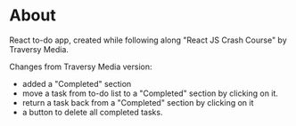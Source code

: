 # About
React to-do app, created while following along "React JS Crash Course" by Traversy Media. 

Changes from Traversy Media version:
- added a "Completed" section
- move a task from to-do list to a "Completed" section by clicking on it. 
- return a task back from a "Completed" section by clicking on it  
- a button to delete all completed tasks.



